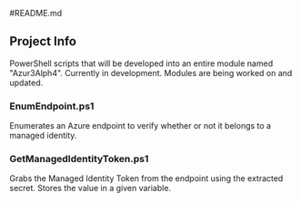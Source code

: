 #README.md

## Project Info
PowerShell scripts that will be developed into an entire module named "Azur3Alph4". Currently in development. Modules are being worked on and updated.

### EnumEndpoint.ps1
Enumerates an Azure endpoint to verify whether or not it belongs to a managed identity.

### GetManagedIdentityToken.ps1
Grabs the Managed Identity Token from the endpoint using the extracted secret. Stores the value in a given variable.

